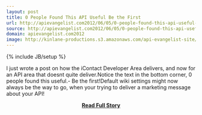 ```yaml
---
layout: post
title: 0 People Found This API Useful Be the First
url: http://apievangelist.com2012/06/05/0-people-found-this-api-useful-be-the-first/
source: http://apievangelist.com2012/06/05/0-people-found-this-api-useful-be-the-first/
domain: apievangelist.com2012
image: http://kinlane-productions.s3.amazonaws.com/api-evangelist-site/blog/koordinates-api.png
---
```

{% include JB/setup %}<p>I just wrote a post on how the iContact Developer Area delivers, and now for an API area that doesnt quite deliver.Notice the text in the bottom corner, 0 people found this useful.- Be the first!Default wiki settings might now always be the way to go, when your trying to deliver a marketing message about your API!</p>
<center><p><a href="http://apievangelist.com2012/06/05/0-people-found-this-api-useful-be-the-first/" style='padding:25px; font-sze:18px; font-weight: bold;'>Read Full Story</a></p></center>
